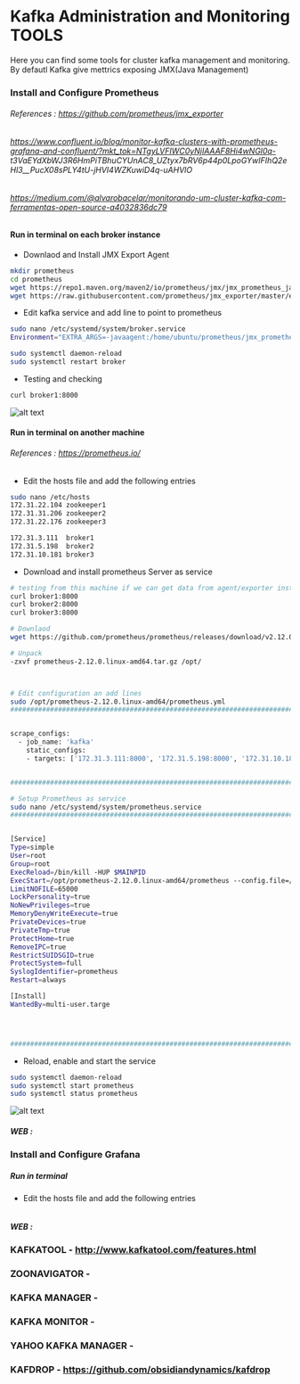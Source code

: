 
# Kafka Administration and Monitoring TOOLS
Here you can find some tools for cluster kafka management and monitoring.
By defautl Kafka give mettrics exposing JMX(Java Management)

### Install and Configure Prometheus 
###### References : https://github.com/prometheus/jmx_exporter
######              https://www.confluent.io/blog/monitor-kafka-clusters-with-prometheus-grafana-and-confluent/?mkt_tok=NTgyLVFIWC0yNjIAAAF8Hi4wNGl0q-            t3VaEYdXbWJ3R6HmPiTBhuCYUnAC8_UZtyx7bRV6p44p0LpoGYwIFIhQ2eHl3__PucX08sPLY4tU-jHVI4WZKuwiD4q-uAHVlO
######              https://medium.com/@alvarobacelar/monitorando-um-cluster-kafka-com-ferramentas-open-source-a4032836dc79
                    
#### Run in terminal on each broker instance

* Downlaod and Install JMX Export Agent 
```bash
mkdir prometheus
cd prometheus
wget https://repo1.maven.org/maven2/io/prometheus/jmx/jmx_prometheus_javaagent/0.15.0/jmx_prometheus_javaagent-0.15.0.jar
wget https://raw.githubusercontent.com/prometheus/jmx_exporter/master/example_configs/kafka-2_0_0.yml
```

* Edit kafka service and add line to point to prometheus
```bash
sudo nano /etc/systemd/system/broker.service
Environment="EXTRA_ARGS=-javaagent:/home/ubuntu/prometheus/jmx_prometheus_javaagent-0.15.0.jar=8000:/home/ubuntu/prometheus/kafka-2_0_0.yml"

sudo systemctl daemon-reload
sudo systemctl restart broker

```

* Testing and checking
```bash
curl broker1:8000 
```
![alt text](https://achong.blob.core.windows.net/gitimages/prometheus.PNG)


#### Run in terminal on another machine
###### References : https://prometheus.io/

* Edit the hosts file and add the following entries 
```bash
sudo nano /etc/hosts
172.31.22.104 zookeeper1
172.31.31.206 zookeeper2
172.31.22.176 zookeeper3

172.31.3.111  broker1
172.31.5.198  broker2
172.31.10.181 broker3
```

* Download and install prometheus Server as service
```bash
# testing from this machine if we can get data from agent/exporter installed ont he broker 
curl broker1:8000
curl broker2:8000
curl broker3:8000

# Downlaod
wget https://github.com/prometheus/prometheus/releases/download/v2.12.0/prometheus-2.12.0.linux-amd64.tar.gz

# Unpack
-zxvf prometheus-2.12.0.linux-amd64.tar.gz /opt/



# Edit configuration an add lines
sudo /opt/prometheus-2.12.0.linux-amd64/prometheus.yml
################################################################################################


scrape_configs:
  - job_name: 'kafka'
    static_configs:
    - targets: ['172.31.3.111:8000', '172.31.5.198:8000', '172.31.10.181:8000']


###############################################################################################

# Setup Prometheus as service
sudo nano /etc/systemd/system/prometheus.service
###############################################################################################################


[Service]
Type=simple
User=root
Group=root
ExecReload=/bin/kill -HUP $MAINPID
ExecStart=/opt/prometheus-2.12.0.linux-amd64/prometheus --config.file=/opt/prometheus-2.12.0.linux-amd64/prometheus.yml --storage.tsdb.path=/op$
LimitNOFILE=65000
LockPersonality=true
NoNewPrivileges=true
MemoryDenyWriteExecute=true
PrivateDevices=true
PrivateTmp=true
ProtectHome=true
RemoveIPC=true
RestrictSUIDSGID=true
ProtectSystem=full
SyslogIdentifier=prometheus
Restart=always

[Install]
WantedBy=multi-user.targe




###############################################################################################################
```

* Reload, enable and start the service
```bash
sudo systemctl daemon-reload
sudo systemctl start prometheus
sudo systemctl status prometheus
```
![alt text](https://achong.blob.core.windows.net/gitimages/prometheus_running.PNG)

##### WEB : 

### Install and Configure Grafana
##### Run in terminal 

* Edit the hosts file and add the following entries 
```bash

```
##### WEB : 



### KAFKATOOL - http://www.kafkatool.com/features.html

### ZOONAVIGATOR - 

### KAFKA MANAGER - 

### KAFKA MONITOR -

### YAHOO KAFKA MANAGER -

### KAFDROP - https://github.com/obsidiandynamics/kafdrop

